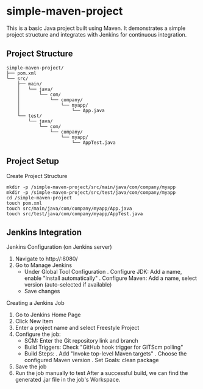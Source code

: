 # simple-maven-project
This is a basic Java project built using Maven. It demonstrates a simple project structure and integrates with Jenkins for continuous integration.

## Project Structure
```
simple-maven-project/
├── pom.xml
└── src/
    ├── main/
    │   └── java/
    │       └── com/
    │           └── company/
    │               └── myapp/
    │                   └── App.java
    └── test/
        └── java/
            └── com/
                └── company/
                    └── myapp/
                        └── AppTest.java
```
## Project Setup
Create Project Structure
```
mkdir -p /simple-maven-project/src/main/java/com/company/myapp
mkdir -p /simple-maven-project/src/test/java/com/company/myapp
cd /simple-maven-project
touch pom.xml
touch src/main/java/com/company/myapp/App.java
touch src/test/java/com/company/myapp/AppTest.java
```
## Jenkins Integration
Jenkins Configuration (on Jenkins server)
1. Navigate to http://<jenkins-server-ip>:8080/
2. Go to Manage Jenkins
   - Under Global Tool Configuration
      . Configure JDK: Add a name, enable "Install automatically"
      . Configure Maven: Add a name, select version (auto-selected if available)
   - Save changes

Creating a Jenkins Job
1. Go to Jenkins Home Page
2. Click New Item
3. Enter a project name and select Freestyle Project
4. Configure the job:
    - SCM: Enter the Git repository link and branch
    - Build Triggers: Check "GitHub hook trigger for GITScm polling"
    - Build Steps:
      . Add "Invoke top-level Maven targets"
      . Choose the configured Maven version
      . Set Goals: clean package
5. Save the job
6. Run the job manually to test
After a successful build, we can find the generated .jar file in the job's Workspace.
